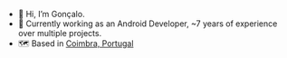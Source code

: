 - 👋 Hi, I’m Gonçalo.
- 👀 Currently working as an Android Developer, ~7 years of experience over multiple projects.
- 🗺️ Based in [Coimbra, Portugal](https://goo.gl/maps/WmQPVFjy3f1QNLb99)

<!---
goncalopalaio/goncalopalaio is a ✨ special ✨ repository because its `README.md` (this file) appears on your GitHub profile.
You can click the Preview link to take a look at your changes.
--->
